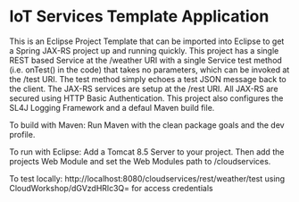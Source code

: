 **IoT Services Template Application**
==================
This is an Eclipse Project Template that can be imported into Eclipse to get a Spring JAX-RS project up and running quickly. This project has a single REST based Service at the /weather URI with a single Service test method (i.e. onTest() in the code) that takes no parameters, which can be invoked at the /test URI. The test method simply echoes a test JSON message back to the client. The JAX-RS services are setup at the /rest URI. All JAX-RS are secured using HTTP Basic Authentication. This project also configures the SL4J Logging  Framework and a defaul Maven build file.

To build with Maven: 
Run Maven with the clean package goals and the dev profile.

To run with Eclipse:
Add a Tomcat 8.5 Server to your project. Then add the projects Web Module and set the Web Modules path to /cloudservices.

To test locally: 
http://localhost:8080/cloudservices/rest/weather/test using CloudWorkshop/dGVzdHRlc3Q= for access credentials
